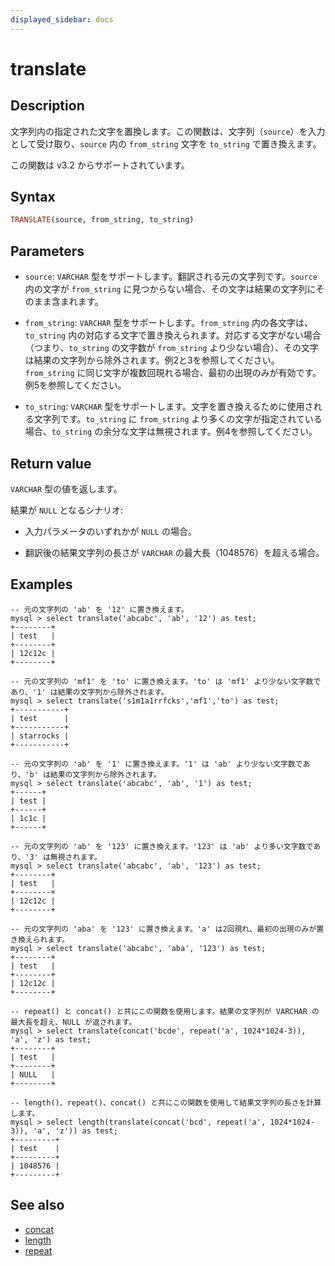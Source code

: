 ```yaml
---
displayed_sidebar: docs
---
```


# translate

## Description

文字列内の指定された文字を置換します。この関数は、文字列（`source`）を入力として受け取り、`source` 内の `from_string` 文字を `to_string` で置き換えます。

この関数は v3.2 からサポートされています。

## Syntax

```Haskell
TRANSLATE(source, from_string, to_string)
```

## Parameters

- `source`: `VARCHAR` 型をサポートします。翻訳される元の文字列です。`source` 内の文字が `from_string` に見つからない場合、その文字は結果の文字列にそのまま含まれます。

- `from_string`: `VARCHAR` 型をサポートします。`from_string` 内の各文字は、`to_string` 内の対応する文字で置き換えられます。対応する文字がない場合（つまり、`to_string` の文字数が `from_string` より少ない場合）、その文字は結果の文字列から除外されます。例2と3を参照してください。`from_string` に同じ文字が複数回現れる場合、最初の出現のみが有効です。例5を参照してください。

- `to_string`: `VARCHAR` 型をサポートします。文字を置き換えるために使用される文字列です。`to_string` に `from_string` より多くの文字が指定されている場合、`to_string` の余分な文字は無視されます。例4を参照してください。

## Return value

`VARCHAR` 型の値を返します。

結果が `NULL` となるシナリオ:

- 入力パラメータのいずれかが `NULL` の場合。

- 翻訳後の結果文字列の長さが `VARCHAR` の最大長（1048576）を超える場合。

## Examples

```plaintext
-- 元の文字列の 'ab' を '12' に置き換えます。
mysql > select translate('abcabc', 'ab', '12') as test;
+--------+
| test   |
+--------+
| 12c12c |
+--------+

-- 元の文字列の 'mf1' を 'to' に置き換えます。'to' は 'mf1' より少ない文字数であり、'1' は結果の文字列から除外されます。
mysql > select translate('s1m1a1rrfcks','mf1','to') as test;
+-----------+
| test      |
+-----------+
| starrocks |
+-----------+

-- 元の文字列の 'ab' を '1' に置き換えます。'1' は 'ab' より少ない文字数であり、'b' は結果の文字列から除外されます。
mysql > select translate('abcabc', 'ab', '1') as test;
+------+
| test |
+------+
| 1c1c |
+------+

-- 元の文字列の 'ab' を '123' に置き換えます。'123' は 'ab' より多い文字数であり、'3' は無視されます。
mysql > select translate('abcabc', 'ab', '123') as test;
+--------+
| test   |
+--------+
| 12c12c |
+--------+

-- 元の文字列の 'aba' を '123' に置き換えます。'a' は2回現れ、最初の出現のみが置き換えられます。
mysql > select translate('abcabc', 'aba', '123') as test;
+--------+
| test   |
+--------+
| 12c12c |
+--------+

-- repeat() と concat() と共にこの関数を使用します。結果の文字列が VARCHAR の最大長を超え、NULL が返されます。
mysql > select translate(concat('bcde', repeat('a', 1024*1024-3)), 'a', 'z') as test;
+--------+
| test   |
+--------+
| NULL   |
+--------+

-- length()、repeat()、concat() と共にこの関数を使用して結果文字列の長さを計算します。
mysql > select length(translate(concat('bcd', repeat('a', 1024*1024-3)), 'a', 'z')) as test;
+---------+
| test    |
+---------+
| 1048576 |
+---------+
```

## See also

- [ concat](./concat.md)
- [ length](./length.md)
- [ repeat](./repeat.md)